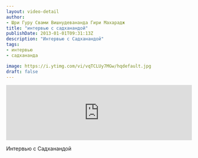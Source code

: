 ```yaml
---
layout: video-detail
author:
- Шри Гуру Свами Вишнудевананда Гири Махарадж
title: "интервью с садханандой"
publishDate: 2013-01-01T09:31:13Z
description: "Интервью с Садханандой"
tags: 
- интервью
- садхананда

image: https://i.ytimg.com/vi/vqTCLUy7MGw/hqdefault.jpg
draft: false
---
```


<iframe width="100%" src="https://www.youtube.com/embed/vqTCLUy7MGw" frameborder="0" allowfullscreen=""></iframe> 

 Интервью с Садханандой

  

 